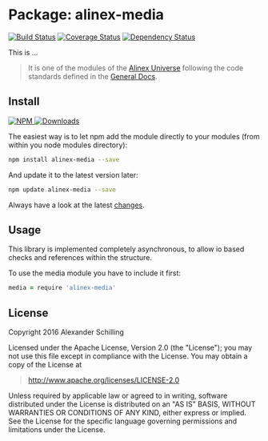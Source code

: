 Package: alinex-media
=================================================

[![Build Status](https://travis-ci.org/alinex/node-media.svg?branch=master)](https://travis-ci.org/alinex/node-media)
[![Coverage Status](https://coveralls.io/repos/alinex/node-media/badge.png?branch=master)](https://coveralls.io/r/alinex/node-media?branch=master)
[![Dependency Status](https://gemnasium.com/alinex/node-media.png)](https://gemnasium.com/alinex/node-media)

This is ...

> It is one of the modules of the [Alinex Universe](http://alinex.github.io/code.html)
> following the code standards defined in the [General Docs](http://alinex.github.io/develop).


Install
-------------------------------------------------

[![NPM](https://nodei.co/npm/alinex-media.png?downloads=true&downloadRank=true&stars=true)
 ![Downloads](https://nodei.co/npm-dl/alinex-media.png?months=9&height=3)
](https://www.npmjs.com/package/alinex-media)

The easiest way is to let npm add the module directly to your modules
(from within you node modules directory):

``` sh
npm install alinex-media --save
```

And update it to the latest version later:

``` sh
npm update alinex-media --save
```

Always have a look at the latest [changes](Changelog.md).


Usage
-------------------------------------------------
This library is implemented completely asynchronous, to allow io based checks
and references within the structure.

To use the media module you have to include it first:

``` coffee
media = require 'alinex-media'
```


License
-------------------------------------------------

Copyright 2016 Alexander Schilling

Licensed under the Apache License, Version 2.0 (the "License");
you may not use this file except in compliance with the License.
You may obtain a copy of the License at

>  <http://www.apache.org/licenses/LICENSE-2.0>

Unless required by applicable law or agreed to in writing, software
distributed under the License is distributed on an "AS IS" BASIS,
WITHOUT WARRANTIES OR CONDITIONS OF ANY KIND, either express or implied.
See the License for the specific language governing permissions and
limitations under the License.
